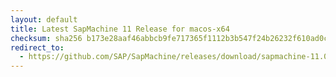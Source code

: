 ```yaml
---
layout: default
title: Latest SapMachine 11 Release for macos-x64
checksum: sha256 b173e28aaf46abbcb9fe717365f1112b3b547f24b26232f610ad0c6a170bebd2
redirect_to:
  - https://github.com/SAP/SapMachine/releases/download/sapmachine-11.0.21/sapmachine-jdk-11.0.21_macos-x64_bin.tar.gz
---
```

